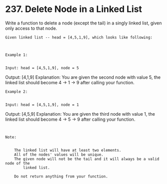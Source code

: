# 237. Delete Node in a Linked List

Write a function to delete a node (except the tail) in a singly linked list, given only
        access to that node.

    Given linked list -- head = [4,5,1,9], which looks like following:

     

    Example 1:
    

    Input: head = [4,5,1,9], node = 5
Output: [4,1,9]
Explanation: You are given the second node with value 5, the linked list should become 4 -> 1 -> 9 after calling your function.

    Example 2:
    

    Input: head = [4,5,1,9], node = 1
Output: [4,5,9]
Explanation: You are given the third node with value 1, the linked list should become 4 -> 5 -> 9 after calling your function.

     

    Note:

    
        The linked list will have at least two elements.
        All of the nodes' values will be unique.
        The given node will not be the tail and it will always be a valid node of the
            linked list.
        
        Do not return anything from your function.